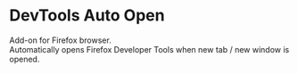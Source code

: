 # DevTools Auto Open
Add-on for Firefox browser.  
Automatically opens Firefox Developer Tools when new tab / new window is opened.
